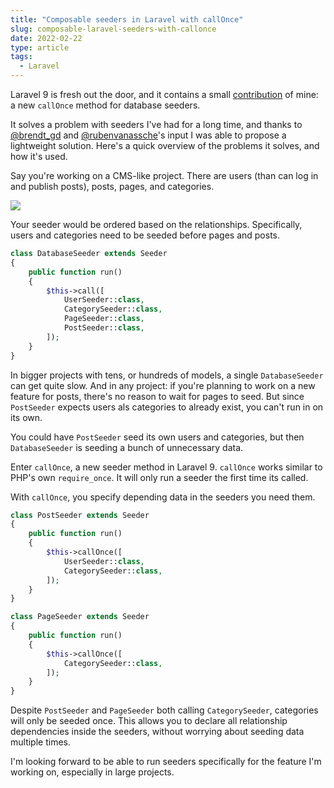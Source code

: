 ```yaml
---
title: "Composable seeders in Laravel with callOnce"
slug: composable-laravel-seeders-with-callonce
date: 2022-02-22
type: article
tags:
  - Laravel
---
```


Laravel 9 is fresh out the door, and it contains a small [contribution](https://github.com/laravel/framework/pull/39812) of mine: a new `callOnce` method for database seeders.

<!--more-->

It solves a problem with seeders I've had for a long time, and thanks to [@brendt_gd](http://twitter.com/brendt_gd) and [@rubenvanassche](https://twitter.com/rubenvanassche)'s input I was able to propose a lightweight solution. Here's a quick overview of the problems it solves, and how it's used.

Say you're working on a CMS-like project. There are users (than can log in and publish posts), posts, pages, and categories.

![](/media/seeders-call-once-1.png)

Your seeder would be ordered based on the relationships. Specifically, users and categories need to be seeded before pages and posts.

```php
class DatabaseSeeder extends Seeder
{
    public function run()
    {
        $this->call([
            UserSeeder::class,
            CategorySeeder::class,
            PageSeeder::class,
            PostSeeder::class,
        ]);
    }
}
```

In bigger projects with tens, or hundreds of models, a single `DatabaseSeeder` can get quite slow. And in any project: if you're planning to work on a new feature for posts, there's no reason to wait for pages to seed. But since `PostSeeder` expects users als categories to already exist, you can't run in on its own.

You could have `PostSeeder` seed its own users and categories, but then `DatabaseSeeder` is seeding a bunch of unnecessary data.

Enter `callOnce`, a new seeder method in Laravel 9. `callOnce` works similar to PHP's own `require_once`. It will only run a seeder the first time its called.

With `callOnce`, you specify depending data in the seeders you need them.

```php
class PostSeeder extends Seeder
{
    public function run()
    {
        $this->callOnce([
            UserSeeder::class,
            CategorySeeder::class,
        ]);
    }
}
```

```php
class PageSeeder extends Seeder
{
    public function run()
    {
        $this->callOnce([
            CategorySeeder::class,
        ]);
    }
}
```

Despite `PostSeeder` and `PageSeeder` both calling `CategorySeeder`, categories will only be seeded once. This allows you to declare all relationship dependencies inside the seeders, without worrying about seeding data multiple times.

I'm looking forward to be able to run seeders specifically for the feature I'm working on, especially in large projects.
